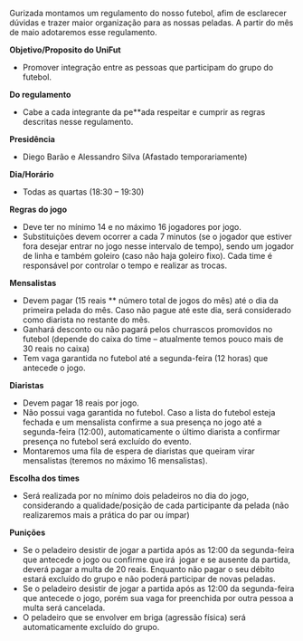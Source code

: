 Gurizada montamos um regulamento do nosso futebol, afim de esclarecer dúvidas e trazer maior organização para as nossas peladas. A partir do mês de maio adotaremos esse regulamento. 

 **Objetivo/Proposito do UniFut**
- Promover integração entre as pessoas que participam do grupo do futebol.

 **Do regulamento**
- Cabe a cada integrante da pe**ada respeitar e cumprir as regras descritas nesse regulamento.

 **Presidência**
- Diego Barão e Alessandro Silva (Afastado temporariamente)

 **Dia/Horário** 
- Todas as quartas (18:30 – 19:30)

 **Regras do jogo** 
- Deve ter no mínimo 14 e no máximo 16 jogadores por jogo.
- Substituições devem ocorrer a cada 7 minutos (se o jogador que estiver fora desejar entrar no jogo nesse intervalo de tempo), sendo um jogador de linha e também goleiro (caso não haja goleiro fixo). Cada time é responsável por controlar o tempo e realizar as trocas.

 **Mensalistas** 
- Devem pagar (15 reais ** número total de jogos do mês) até o dia da primeira pelada do mês. Caso não pague até este dia, será considerado como diarista no restante do mês.
- Ganhará desconto ou não pagará pelos churrascos promovidos no futebol (depende do caixa do time – atualmente temos pouco mais de 30 reais no caixa) 
- Tem vaga garantida no futebol até a segunda-feira (12 horas) que antecede o jogo.

 **Diaristas** 
- Devem pagar 18 reais por jogo.
- Não possui vaga garantida no futebol. Caso a lista do futebol esteja fechada e um mensalista confirme a sua presença no jogo até a segunda-feira (12:00), automaticamente o último diarista a confirmar presença no futebol será excluído do evento. 
- Montaremos uma fila de espera de diaristas que queiram virar mensalistas (teremos no máximo 16 mensalistas). 

 **Escolha dos times** 
- Será realizada por no mínimo dois peladeiros no dia do jogo, considerando a qualidade/posição de cada participante da pelada (não realizaremos mais a prática do par ou ímpar)

 **Punições** 
- Se o peladeiro desistir de jogar a partida após as 12:00 da segunda-feira que antecede o jogo ou confirme que irá  jogar e se ausente da partida, deverá pagar a multa de 20 reais. Enquanto não pagar o seu débito estará excluído do grupo e não poderá participar de novas peladas. 
- Se o peladeiro desistir de jogar a partida após as 12:00 da segunda-feira que antecede o jogo, porém sua vaga for preenchida por outra pessoa a multa será cancelada.
- O peladeiro que se envolver em briga (agressão física) será automaticamente excluído do grupo.
